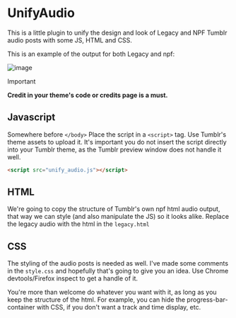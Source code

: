 # UnifyAudio
This is a little plugin to unify the design and look of Legacy and NPF Tumblr audio posts with some JS, HTML and CSS.

This is an example of the output for both Legacy and npf:

![image](https://github.com/user-attachments/assets/bb61cccd-a69f-40ef-95c7-afd7a112b3c6)

> [!IMPORTANT]
> <strong>Credit in your theme's code or credits page is a must.</strong>

## Javascript
Somewhere before `</body>` Place the script in a `<script>` tag. Use Tumblr's theme assets to upload it. It's important you do not insert the script directly into your Tumblr theme, as the Tumblr preview window does not handle it well.

```html
<script src="unify_audio.js"></script>
```


## HTML
We're going to copy the structure of Tumblr's own npf html audio output, that way we can style (and also manipulate the JS) so it looks alike. Replace the legacy audio with the html in the `legacy.html`

## CSS
The styling of the audio posts is needed as well. I've made some comments in the `style.css` and hopefully that's going to give you an idea. Use Chrome devtools/Firefox inspect to get a handle of it.

You're more than welcome do whatever you want with it, as long as you keep the structure of the html. For example, you can hide the progress-bar-container with CSS, if you don't want a track and time display, etc.
